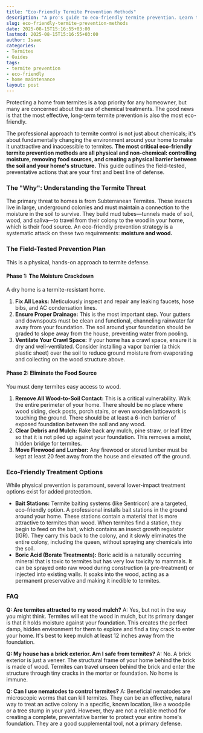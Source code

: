 ```yaml
---
title: "Eco-Friendly Termite Prevention Methods"
description: "A pro's guide to eco-friendly termite prevention. Learn the physical, non-chemical methods that are the first and most critical line of defense for protecting your home."
slug: eco-friendly-termite-prevention-methods
date: 2025-08-15T15:16:55+03:00
lastmod: 2025-08-15T15:16:55+03:00
author: Isaac
categories:
- Termites
- Guides
tags:
- termite prevention
- eco-friendly
- home maintenance
layout: post
---
```

Protecting a home from termites is a top priority for any homeowner, but many are concerned about the use of chemical treatments. The good news is that the most effective, long-term termite prevention is also the most eco-friendly.

The professional approach to termite control is not just about chemicals; it's about fundamentally changing the environment around your home to make it unattractive and inaccessible to termites. **The most critical eco-friendly termite prevention methods are all physical and non-chemical: controlling moisture, removing food sources, and creating a physical barrier between the soil and your home's structure.** This guide outlines the field-tested, preventative actions that are your first and best line of defense.

### The "Why": Understanding the Termite Threat

The primary threat to homes is from Subterranean Termites. These insects live in large, underground colonies and must maintain a connection to the moisture in the soil to survive. They build mud tubes—tunnels made of soil, wood, and saliva—to travel from their colony to the wood in your home, which is their food source. An eco-friendly prevention strategy is a systematic attack on these two requirements: **moisture and wood.**

### The Field-Tested Prevention Plan

This is a physical, hands-on approach to termite defense.

#### Phase 1: The Moisture Crackdown

A dry home is a termite-resistant home.

1.  **Fix All Leaks:** Meticulously inspect and repair any leaking faucets, hose bibs, and AC condensation lines.
2.  **Ensure Proper Drainage:** This is the most important step. Your gutters and downspouts must be clean and functional, channeling rainwater far away from your foundation. The soil around your foundation should be graded to slope away from the house, preventing water from pooling.
3.  **Ventilate Your Crawl Space:** If your home has a crawl space, ensure it is dry and well-ventilated. Consider installing a vapor barrier (a thick plastic sheet) over the soil to reduce ground moisture from evaporating and collecting on the wood structure above.

#### Phase 2: Eliminate the Food Source

You must deny termites easy access to wood.

1.  **Remove All Wood-to-Soil Contact:** This is a critical vulnerability. Walk the entire perimeter of your home. There should be no place where wood siding, deck posts, porch stairs, or even wooden latticework is touching the ground. There should be at least a 6-inch barrier of exposed foundation between the soil and any wood.
2.  **Clear Debris and Mulch:** Rake back any mulch, pine straw, or leaf litter so that it is not piled up against your foundation. This removes a moist, hidden bridge for termites.
3.  **Move Firewood and Lumber:** Any firewood or stored lumber must be kept at least 20 feet away from the house and elevated off the ground.

### Eco-Friendly Treatment Options

While physical prevention is paramount, several lower-impact treatment options exist for added protection.

*   **Bait Stations:** Termite baiting systems (like Sentricon) are a targeted, eco-friendly option. A professional installs bait stations in the ground around your home. These stations contain a material that is more attractive to termites than wood. When termites find a station, they begin to feed on the bait, which contains an insect growth regulator (IGR). They carry this back to the colony, and it slowly eliminates the entire colony, including the queen, without spraying any chemicals into the soil.
*   **Boric Acid (Borate Treatments):** Boric acid is a naturally occurring mineral that is toxic to termites but has very low toxicity to mammals. It can be sprayed onto raw wood during construction (a pre-treatment) or injected into existing walls. It soaks into the wood, acting as a permanent preservative and making it inedible to termites.

### FAQ

**Q: Are termites attracted to my wood mulch?**
A: Yes, but not in the way you might think. Termites will eat the wood in mulch, but its primary danger is that it holds moisture against your foundation. This creates the perfect damp, hidden environment for them to explore and find a tiny crack to enter your home. It's best to keep mulch at least 12 inches away from the foundation.

**Q: My house has a brick exterior. Am I safe from termites?**
A: No. A brick exterior is just a veneer. The structural frame of your home behind the brick is made of wood. Termites can travel unseen behind the brick and enter the structure through tiny cracks in the mortar or foundation. No home is immune.

**Q: Can I use nematodes to control termites?**
A: Beneficial nematodes are microscopic worms that can kill termites. They can be an effective, natural way to treat an active colony in a specific, known location, like a woodpile or a tree stump in your yard. However, they are not a reliable method for creating a complete, preventative barrier to protect your entire home's foundation. They are a good supplemental tool, not a primary defense.
